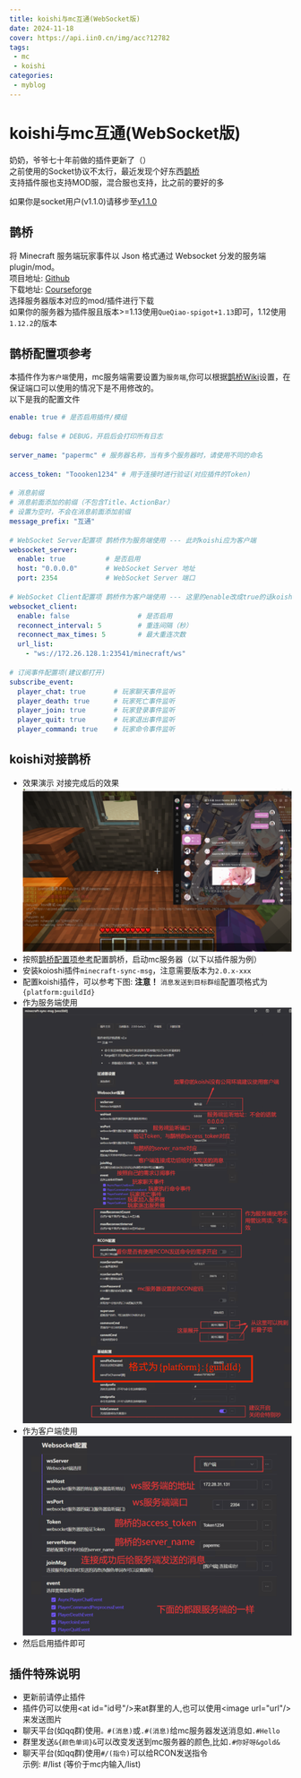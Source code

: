 ```yaml
---
title: koishi与mc互通(WebSocket版)
date: 2024-11-18
cover: https://api.iin0.cn/img/acc?12782
tags:
 - mc
 - koishi
categories: 
 - myblog
---
```


# koishi与mc互通(WebSocket版)
奶奶，爷爷七十年前做的插件更新了（）  
之前使用的Socket协议不太行，最近发现个好东西[鹊桥](https://github.com/17TheWord/QueQiao)  
支持插件服也支持MOD服，混合服也支持，比之前的要好的多
<!-- more -->

如果你是socket用户(v1.1.0)请移步至[v1.1.0](./koishiandmc)

## 鹊桥
将 Minecraft 服务端玩家事件以 Json 格式通过 Websocket 分发的服务端 plugin/mod。  
项目地址: [Github](https://github.com/17TheWord/QueQiao)  
下载地址: [Courseforge](https://www.curseforge.com/minecraft/mc-mods/queqiao/files/all?page=1&pageSize=20)  
选择服务器版本对应的mod/插件进行下载  
如果你的服务器为插件服且版本>=1.13使用`QueQiao-spigot+1.13`即可，1.12使用`1.12.2`的版本

## 鹊桥配置项参考
本插件作为`客户端`使用，mc服务端需要设置为`服务端`,你可以根据[鹊桥Wiki](https://github.com/17TheWord/QueQiao/wiki/2.-%E9%85%8D%E7%BD%AE%E6%96%87%E4%BB%B6)设置，在保证端口可以使用的情况下是不用修改的。  
以下是我的配置文件
```yaml
enable: true # 是否启用插件/模组

debug: false # DEBUG，开启后会打印所有日志

server_name: "papermc" # 服务器名称，当有多个服务器时，请使用不同的命名

access_token: "Toooken1234" # 用于连接时进行验证(对应插件的Token)

# 消息前缀
# 消息前面添加的前缀（不包含Title、ActionBar）
# 设置为空时，不会在消息前面添加前缀
message_prefix: "互通"

# WebSocket Server配置项 鹊桥作为服务端使用 --- 此时koishi应为客户端
websocket_server:
  enable: true          # 是否启用
  host: "0.0.0.0"       # WebSocket Server 地址
  port: 2354            # WebSocket Server 端口

# WebSocket Client配置项 鹊桥作为客户端使用 --- 这里的enable改成true的话koishi就得作为服务端使用
websocket_client:
  enable: false                 # 是否启用
  reconnect_interval: 5         # 重连间隔（秒）
  reconnect_max_times: 5        # 最大重连次数
  url_list:
    - "ws://172.26.128.1:23541/minecraft/ws"

# 订阅事件配置项(建议都打开)
subscribe_event:
  player_chat: true       # 玩家聊天事件监听
  player_death: true      # 玩家死亡事件监听
  player_join: true       # 玩家登录事件监听
  player_quit: true       # 玩家退出事件监听
  player_command: true    # 玩家命令事件监听
```

## koishi对接鹊桥
* 效果演示
    对接完成后的效果  
    ![](./imgs/e731260190e39213d6e367f7d4c56ed7.png)
* 按照[鹊桥配置项参考](#鹊桥配置项参考)配置鹊桥，启动mc服务器（以下以插件服为例）
* 安装koioshi插件`minecraft-sync-msg`，注意需要版本为`2.0.x-xxx`
* 配置koishi插件，可以参考下图: **注意！** `消息发送到目标群组`配置项格式为`{platform:guildId}`
* 作为服务端使用  
![](./imgs/463b42680c6651a842de29b5b07eda4c.png)  
* 作为客户端使用  
![](./imgs/DA064F6B-675C-4572-907F-BC672D5E8503.png)  
* 然后启用插件即可

## 插件特殊说明
* 更新前请停止插件
* 插件仍可以使用\<at id="id号"/>来at群里的人,也可以使用\<image url="url"/>来发送图片
* 聊天平台(如qq群)使用`。#(消息)`或`.#(消息)`给mc服务器发送消息如`.#Hello`
* 群里发送`&{颜色单词}&`可以改变发送到mc服务器的颜色,比如`.#你好呀&gold&`
* 聊天平台(如qq群)使用`#/(指令)`可以给RCON发送指令  
示例: #/list (等价于mc内输入/list)
